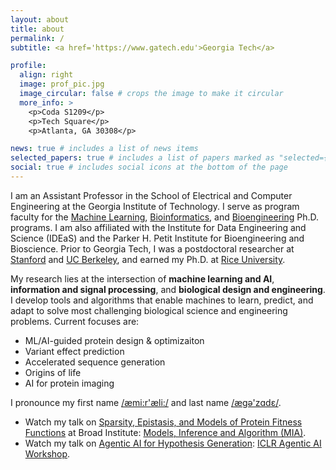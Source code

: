 ```yaml
---
layout: about
title: about
permalink: /
subtitle: <a href='https://www.gatech.edu'>Georgia Tech</a>

profile:
  align: right
  image: prof_pic.jpg
  image_circular: false # crops the image to make it circular
  more_info: >
    <p>Coda S1209</p>
    <p>Tech Square</p>
    <p>Atlanta, GA 30308</p>

news: true # includes a list of news items
selected_papers: true # includes a list of papers marked as "selected={true}"
social: true # includes social icons at the bottom of the page
---
```


I am an Assistant Professor in the School of Electrical and Computer Engineering at the Georgia Institute of Technology. I serve as program faculty for the [Machine Learning](https://ml.gatech.edu/phd), [Bioinformatics](https://bioinformatics.gatech.edu), and [Bioengineering](https://bioengineering.gatech.edu) Ph.D. programs. I am also affiliated with the Institute for Data Engineering and Science (IDEaS) and the Parker H. Petit Institute for Bioengineering and Bioscience. Prior to Georgia Tech, I was a postdoctoral researcher at [Stanford](https://www.stanford.edu) and [UC Berkeley](https://www.berkeley.edu), and earned my Ph.D. at [Rice University](https://www.rice.edu/).

My research lies at the intersection of <b>machine learning and AI</b>, <b>information and signal processing</b>, and <b>biological design and engineering</b>. I develop tools and algorithms that enable machines to learn, predict, and adapt to solve most challenging biological science and engineering problems. Current focuses are:
<ul>
<li>ML/AI-guided protein design & optimizaiton</li>
<li>Variant effect prediction</li>
<li>Accelerated sequence generation</li>
<li>Origins of life</li>
<li>AI for protein imaging</li>
</ul>

I pronounce my first name <a href='https://www.youtube.com/watch?v=T6GOCS5fmeg&t=4s'>/æmi:r'æli:/</a> and last name <a href='https://www.youtube.com/watch?v=6efdOZye2Ig'>/ægə'zɑdɛ/</a>.


<ul>
<li> Watch my talk on <u>Sparsity, Epistasis, and Models of Protein Fitness Functions</u> at Broad Institute: <a href='https://www.youtube.com/watch?v=gxYd1cHmbl8'>Models, Inference and Algorithm (MIA)</a>. </li>

<li> Watch my talk on <u>Agentic AI for Hypothesis Generation</u>: <a href='https://iclr.cc/virtual/2025/33150'>ICLR Agentic AI Workshop</a>. </li>
</ul>






